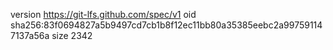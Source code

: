 version https://git-lfs.github.com/spec/v1
oid sha256:83f0694827a5b9497cd7cb1b8f12ec11bb80a35385eebc2a997591147137a56a
size 2342
